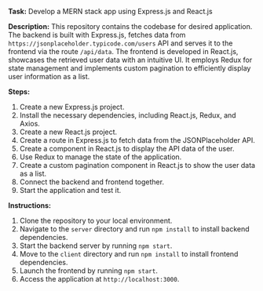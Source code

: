 **Task:** Develop a MERN stack app using Express.js and React.js

**Description:**
This repository contains the codebase for desired application. The backend is built with Express.js, fetches data from `https://jsonplaceholder.typicode.com/users` API and serves it to the frontend via the route `/api/data`. The frontend is developed in React.js, showcases the retrieved user data with an intuitive UI. It employs Redux for state management and implements custom pagination to efficiently display user information as a list.

**Steps:**
1. Create a new Express.js project.
2. Install the necessary dependencies, including React.js, Redux, and Axios.
3. Create a new React.js project.
4. Create a route in Express.js to fetch data from the JSONPlaceholder API.
5. Create a component in React.js to display the API data of the user.
6. Use Redux to manage the state of the application.
7. Create a custom pagination component in React.js to show the user data as a list.
8. Connect the backend and frontend together.
9. Start the application and test it.

**Instructions:**
1. Clone the repository to your local environment.
2. Navigate to the `server` directory and run `npm install` to install backend dependencies.
3. Start the backend server by running `npm start`.
4. Move to the `client` directory and run `npm install` to install frontend dependencies.
5. Launch the frontend by running `npm start`.
6. Access the application at `http://localhost:3000`.
